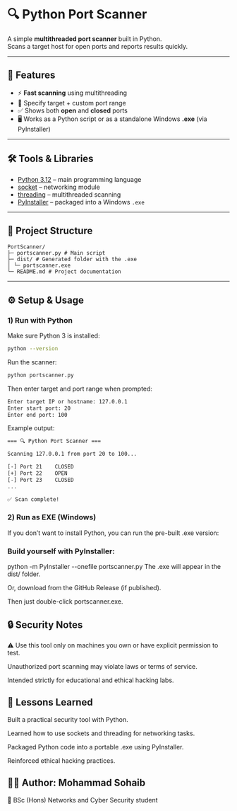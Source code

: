 # 🔍 Python Port Scanner

A simple **multithreaded port scanner** built in Python.  
Scans a target host for open ports and reports results quickly.  

---

## 🚀 Features
- ⚡ **Fast scanning** using multithreading  
- 🎯 Specify target + custom port range  
- ✅ Shows both **open** and **closed** ports  
- 🖥️ Works as a Python script or as a standalone Windows **.exe** (via PyInstaller)  

---

## 🛠️ Tools & Libraries
- [Python 3.12](https://www.python.org/) – main programming language  
- [socket](https://docs.python.org/3/library/socket.html) – networking module  
- [threading](https://docs.python.org/3/library/threading.html) – multithreaded scanning  
- [PyInstaller](https://pyinstaller.org/) – packaged into a Windows `.exe`  

---

## 📂 Project Structure
```
PortScanner/
├─ portscanner.py # Main script
├─ dist/ # Generated folder with the .exe
│ └─ portscanner.exe
└─ README.md # Project documentation
```

---

## ⚙️ Setup & Usage

### 1) Run with Python
Make sure Python 3 is installed:  
```bash
python --version
```
Run the scanner:
```bash
python portscanner.py
```
Then enter target and port range when prompted:
```bash
Enter target IP or hostname: 127.0.0.1
Enter start port: 20
Enter end port: 100
```
Example output:

```bash
=== 🔍 Python Port Scanner ===

Scanning 127.0.0.1 from port 20 to 100...

[-] Port 21    CLOSED
[+] Port 22    OPEN
[-] Port 23    CLOSED
...

✅ Scan complete!
```

### 2) Run as EXE (Windows)
If you don’t want to install Python, you can run the pre-built .exe version:

### Build yourself with PyInstaller:

python -m PyInstaller --onefile portscanner.py
The .exe will appear in the dist/ folder.

Or, download from the GitHub Release (if published).

Then just double-click portscanner.exe.

## 🔒 Security Notes
⚠️ Use this tool only on machines you own or have explicit permission to test.

Unauthorized port scanning may violate laws or terms of service.

Intended strictly for educational and ethical hacking labs.

## 📖 Lessons Learned
Built a practical security tool with Python.

Learned how to use sockets and threading for networking tasks.

Packaged Python code into a portable .exe using PyInstaller.

Reinforced ethical hacking practices.

## 👨‍💻 Author: Mohammad Sohaib
📌 BSc (Hons) Networks and Cyber Security student

